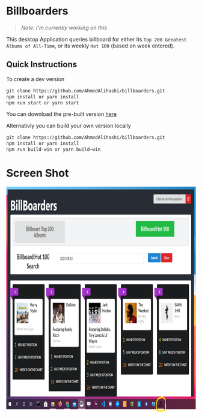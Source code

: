 # Billboarders
> *Note: I'm currently working on this*  

 This desktop Application queries billboard for either its `Top 200 Greatest Albums of All-Time`, or its weekly `Hot 100` (based on week entered).


## Quick Instructions

To create a dev version
```
git clone https://github.com/AhmedAlihashi/billboarders.git
npm install or yarn install
npm run start or yarn start
```

You can download the pre-built version [here](https://mega.nz/file/ijQ3RYTQ#Z5plqMR5-gLxG0MgneCWZTDz2GbedujV_1azbqPYx7I)

Alternativly you can build your own version locally   

```
git clone https://github.com/AhmedAlihashi/billboarders.git
npm install or yarn install
npm run build-win or yarn build~win
```

# Screen Shot
<img src='./github/v1.png' height='600' width='800' ></img>

